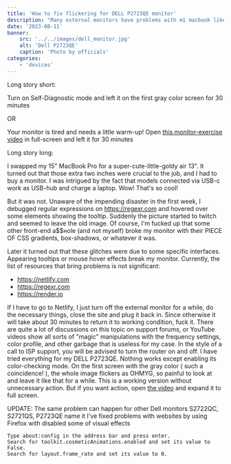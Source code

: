 ```yaml
---
title: 'How to fix flickering for DELL P2723QE monitor'
description: "Many external monitors have problems with m1 macbook like flickering or glitches. It's a hardware bug and we can't fix it permanently. But here is solution how to fix it for a while."
date: '2023-08-11'
banner:
    src: '../../images/dell_monitor.jpg'
    alt: 'Dell P2723QE'
    caption: 'Photo by officials'
categories:
    - 'devices'
---
```


Long story short:

Turn on Self-Diagnostic mode and left it on the first gray color screen for 30 minutes

OR

Your monitor is tired and needs a little warm-up! Open [this monitor-exercise video](https://youtu.be/NPKTHZutvCE) in full-screen and left it for 30 minutes

Long story long:

I swapped my 15" MacBook Pro for a super-cute-little-goldy air 13". It turned out that those extra two inches were crucial to the job, and I had to buy a monitor. I was intrigued by the fact that models connected via USB-c work as USB-hub and charge a laptop. Wow! That's so cool!

But it was not. Unaware of the impending disaster in the first week, I debugged regular expressions on https://regexr.com and hovered over some elements showing the tooltip. Suddenly the picture started to twitch and seemed to leave the old image. Of course, I'm fucked up that some other front-end a$$нole (and not myself) broke my monitor with their PIECE OF CSS gradients, box-shadows, or whatever it was.

Later it turned out that these glitches were due to some specific interfaces. Appearing tooltips or mouse hover effects break my monitor. Currently, the list of resources that bring problems is not significant:
- https://netlify.com
- https://regexr.com
- https://render.io

If I have to go to Netlify, I just turn off the external monitor for a while, do the necessary things, close the site and plug it back in. Since otherwise it will take about 30 minutes to return it to working condition, fuck it. There are quite a lot of discussions on this topic on support forums, or YouTube videos show all sorts of "magic" manipulations with the frequency settings, color profile, and other garbage that is useless for my case. In the style of a call to ISP support, you will be advised to turn the router on and off. I have tried everything for my DELL P2723QE. Nothing works except enabling its color-checking mode. On the first screen with the gray color ( such a coincidence! ), the whole image flickers as OHMYG, so painful to look at and leave it like that for a while. This is a working version without unnecessary action. But if you want action, open [the video](https://youtu.be/NPKTHZutvCE) and expand it to full screen.


UPDATE: The same problem can happen for other Dell monitors S2722QC, S2721QS, P2723QE name it
I've fixed problems with websites by using Firefox with disabled some of visual effects
```
Type about:config in the address bar and press enter.
Search for toolkit.cosmeticAnimations.enabled and set its value to False.
Search for layout.frame_rate and set its value to 0.
```